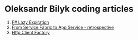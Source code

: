 # Oleksandr Bilyk coding articles
1. [F# Lazy Expiration](./FSharpLazyExpiration/Readme.md)
2. [From Service Fabric to App Service - retrospective](./FromServiceFabricToAppService/Readme.md)
3. [Http Client Factory](./AppServiceHttpClientFactory/Readme.md)